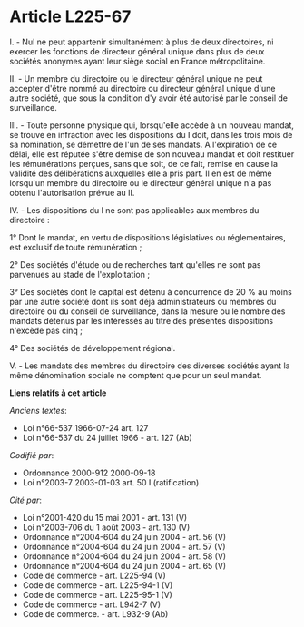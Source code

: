 # Article L225-67

I. - Nul ne peut appartenir simultanément à plus de deux directoires, ni exercer les fonctions de directeur général unique
dans plus de deux sociétés anonymes ayant leur siège social en France métropolitaine.

II. - Un membre du directoire ou le directeur général unique ne peut accepter d'être nommé au directoire ou directeur général
unique d'une autre société, que sous la condition d'y avoir été autorisé par le conseil de surveillance.

III. - Toute personne physique qui, lorsqu'elle accède à un nouveau mandat, se trouve en infraction avec les dispositions du
I doit, dans les trois mois de sa nomination, se démettre de l'un de ses mandats. A l'expiration de ce délai, elle est
réputée s'être démise de son nouveau mandat et doit restituer les rémunérations perçues, sans que soit, de ce fait, remise en
cause la validité des délibérations auxquelles elle a pris part. Il en est de même lorsqu'un membre du directoire ou le
directeur général unique n'a pas obtenu l'autorisation prévue au II.

IV. - Les dispositions du I ne sont pas applicables aux membres du directoire :

1° Dont le mandat, en vertu de dispositions législatives ou réglementaires, est exclusif de toute rémunération ;

2° Des sociétés d'étude ou de recherches tant qu'elles ne sont pas parvenues au stade de l'exploitation ;

3° Des sociétés dont le capital est détenu à concurrence de 20 % au moins par une autre société dont ils sont déjà
administrateurs ou membres du directoire ou du conseil de surveillance, dans la mesure ou le nombre des mandats détenus par
les intéressés au titre des présentes dispositions n'excède pas cinq ;

4° Des sociétés de développement régional.

V. - Les mandats des membres du directoire des diverses sociétés ayant la même dénomination sociale ne comptent que pour un
seul mandat.

**Liens relatifs à cet article**

_Anciens textes_:

  - Loi n°66-537 1966-07-24 art. 127
  - Loi n°66-537 du 24 juillet 1966 - art. 127 (Ab)

_Codifié par_:

  - Ordonnance 2000-912 2000-09-18
  - Loi n°2003-7 2003-01-03 art. 50 I (ratification)

_Cité par_:

  - Loi n°2001-420 du 15 mai 2001 - art. 131 (V)
  - Loi n°2003-706 du 1 août 2003 - art. 130 (V)
  - Ordonnance n°2004-604 du 24 juin 2004 - art. 56 (V)
  - Ordonnance n°2004-604 du 24 juin 2004 - art. 57 (V)
  - Ordonnance n°2004-604 du 24 juin 2004 - art. 58 (V)
  - Ordonnance n°2004-604 du 24 juin 2004 - art. 65 (V)
  - Code de commerce - art. L225-94 (V)
  - Code de commerce - art. L225-94-1 (V)
  - Code de commerce - art. L225-95-1 (V)
  - Code de commerce - art. L942-7 (V)
  - Code de commerce. - art. L932-9 (Ab)
